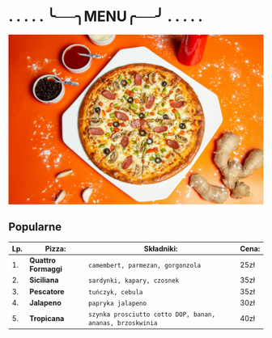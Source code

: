 # . . . . . ╰──╮MENU╭──╯ . . . . .

<img src = "img/shourav-sheikh-a66sGfOnnqQ-unsplash.jpg" width = 800>

## Popularne

|Lp. |Pizza:| Składniki:| Cena:|
|----|-----------------|------|------------------------------------------------------------|
|1. |**Quattro Formaggi**| ``camembert, parmezan, gorgonzola``|  25zł|
|2. |**Siciliana**| ``sardynki, kapary, czosnek``|  35zł|
|3. |**Pescatore**| ``tuńczyk, cebula``|  35zł|
|4. |**Jalapeno**| ``papryka jalapeno``|  30zł|
|5. |**Tropicana**|``szynka prosciutto cotto DOP, banan, ananas, brzoskwinia``|  40zł|
